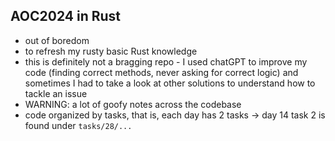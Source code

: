 ## AOC2024 in Rust
- out of boredom
- to refresh my rusty basic Rust knowledge
- this is definitely not a bragging repo - I used chatGPT to improve my code (finding correct methods, never asking for correct logic) and sometimes I had to take a look at other solutions to understand how to tackle an issue
- WARNING: a lot of goofy notes across the codebase
- code organized by tasks, that is, each day has 2 tasks -> day 14 task 2 is found under `tasks/28/...`